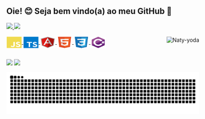 ## Oie! 😊 Seja bem vindo(a) ao meu GitHub 🖖

<div>
  <a href="https://github.com/NatySousa">
  <img height="180em" src="https://github-readme-stats.vercel.app/api?username=NatySousa&show_icons=true&theme=dracula&include_all_commits=true&count_private=true"/>
  <img height="180em" src="https://github-readme-stats.vercel.app/api/top-langs/?username=NatySousa&layout=compact&langs_count=7&theme=dracula"/>
</div>
<div style="display: inline_block"><br>
  <img align="center" alt="Naty-Js" height="30" width="40" src="https://raw.githubusercontent.com/devicons/devicon/master/icons/javascript/javascript-plain.svg">
  <img align="center" alt="Naty-Ts" height="30" width="40" src="https://raw.githubusercontent.com/devicons/devicon/master/icons/typescript/typescript-plain.svg">
  <img align="center" alt="Naty-Angular" height="30" width="40" src="https://raw.githubusercontent.com/devicons/devicon/master/icons/angularjs/angularjs-original.svg">
  <img align="center" alt="Naty-HTML" height="30" width="40" src="https://raw.githubusercontent.com/devicons/devicon/master/icons/html5/html5-original.svg">
  <img align="center" alt="Naty-CSS" height="30" width="40" src="https://raw.githubusercontent.com/devicons/devicon/master/icons/css3/css3-original.svg">
  <img align="center" alt="Naty-Csharp" height="30" width="40" src="https://raw.githubusercontent.com/devicons/devicon/master/icons/csharp/csharp-original.svg">
  <img align="right" alt="Naty-yoda" src=https://1.bp.blogspot.com/-BK_pd9L-ASk/WfH4R3TiIZI/AAAAAAAL1mo/vfpbii9ey6w-yuCPD_K_hKwL0TySmHvEwCLcBGAs/s1600/AS003243_01.gif>
</div>
  
  ##
 
<div>  
  <a href = "mailto:nataliaspsousa@gmail.com"><img src="https://img.shields.io/badge/-Gmail-%23333?style=for-the-badge&logo=gmail&logoColor=white" target="_blank"></a>
  <a href="https://https://www.linkedin.com/in/natália-sousa-525bab208" target="_blank"><img src="https://img.shields.io/badge/-LinkedIn-%230077B5?style=for-the-badge&logo=linkedin&logoColor=white" target="_blank"></a> 
  
  ![Snake animation](https://github.com/NatySousa/NatySousa/blob/output/github-contribution-grid-snake.svg)
 
</div>
 
